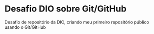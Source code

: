 # Desafio DIO sobre Git/GitHub
Desafio de repositório da DIO, criando meu primeiro repositório público usando o Git/GitHub
